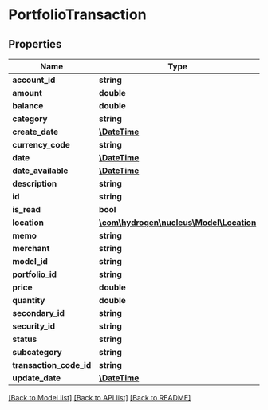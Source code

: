 # PortfolioTransaction

## Properties
Name | Type | Description | Notes
------------ | ------------- | ------------- | -------------
**account_id** | **string** | accountId | 
**amount** | **double** | amount | [optional] 
**balance** | **double** | balance | [optional] 
**category** | **string** | category | [optional] 
**create_date** | [**\DateTime**](\DateTime.md) |  | [optional] 
**currency_code** | **string** | currency_code | [optional] 
**date** | [**\DateTime**](\DateTime.md) | date | 
**date_available** | [**\DateTime**](\DateTime.md) | dateAvailable | [optional] 
**description** | **string** | description | [optional] 
**id** | **string** |  | [optional] 
**is_read** | **bool** | isRead | [optional] 
**location** | [**\com\hydrogen\nucleus\Model\Location**](Location.md) | location | [optional] 
**memo** | **string** | memo | [optional] 
**merchant** | **string** | merchant | [optional] 
**model_id** | **string** | modelId | 
**portfolio_id** | **string** | portfolioId | 
**price** | **double** | price | [optional] 
**quantity** | **double** | quantity | [optional] 
**secondary_id** | **string** |  | [optional] 
**security_id** | **string** | securityId | [optional] 
**status** | **string** | status | [optional] 
**subcategory** | **string** | subcategory | [optional] 
**transaction_code_id** | **string** | alertId | 
**update_date** | [**\DateTime**](\DateTime.md) |  | [optional] 

[[Back to Model list]](../README.md#documentation-for-models) [[Back to API list]](../README.md#documentation-for-api-endpoints) [[Back to README]](../README.md)


